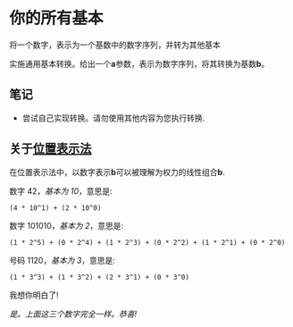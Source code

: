 # 你的所有基本

将一个数字，表示为一个基数中的数字序列，并转为其他基本

实施通用基本转换。给出一个**a**参数，表示为数字序列，将其转换为基数**b**。

## 笔记

- 尝试自己实现转换。请勿使用其他内容为您执行转换.

## 关于[位置表示法](https://en.wikipedia.org/wiki/Positional_notation)

在位置表示法中，以数字表示**b**可以被理解为权力的线性组合**b**.

数字 42，_基本为 10_，意思是:

`(4 * 10^1) + (2 * 10^0)`

数字 101010，_基本为 2_，意思是:

`(1 * 2^5) + (0 * 2^4) + (1 * 2^3) + (0 * 2^2) + (1 * 2^1) + (0 * 2^0)`

号码 1120，_基本为 3_，意思是:

`(1 * 3^3) + (1 * 3^2) + (2 * 3^1) + (0 * 3^0)`

我想你明白了!

_是。上面这三个数字完全一样。恭喜!_

[help-page]: https://exercism.io/tracks/rust/learning
[modules]: https://doc.rust-lang.org/book/ch07-00-modules.html
[cargo]: https://doc.rust-lang.org/book/ch14-00-more-about-cargo.html
[rust-tests]: https://doc.rust-lang.org/book/ch11-02-running-tests.html
